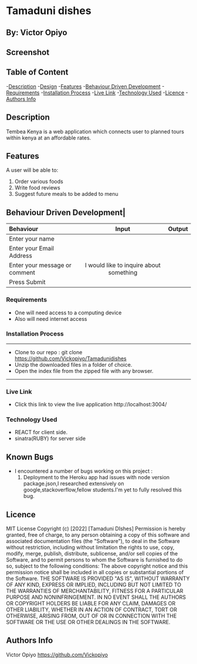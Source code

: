 # Tamaduni dishes

## By: Victor Opiyo

## Screenshot

## Table of Content

-[Description](#description)
-[Design](#Design)
-[Features](#features)
-[Behaviour Driven Development](#Behaviour-Driven-Development)
-[Requirements](#requirements)
-[Installation Process](#installation-Process)
-[Live Link](#Live-Link)
-[Technology  Used](#technology-Used)
-[Licence](#licence)
-[Authors Info](#Authors-Info)

## Description

 Tembea Kenya is a web application which connects user to planned tours within kenya at an affordable rates.

## Features

A user will be able to:

1. Order various foods
2. Write food reviews
3. Suggest future meals to be added to menu

## Behaviour Driven Development|

| Behaviour      | Input        | Output       |
| :------------- | :----------: | -----------: |
|  Enter your name  |   |     |
| Enter your Email Address  |  |   |
| Enter your message or comment   |  I would like to inquire about something     |     |
| Press Submit|     | |

### Requirements

- One will need access to a computing device
- Also will need internet access

 ### Installation Process
 ****
* Clone to our repo : git clone https://github.com/Vickopiyo/Tamadunidishes
* Unzip the downloaded files in a folder of choice.
* Open the index file from the zipped file with any browser.
 ****
### Live Link
- Click this link to view the live application http://localhost:3004/
### Technology  Used
* REACT for client side.
* sinatra(RUBY) for server side
## Known Bugs
- I encountered a number of bugs working on this project :
  1. Deployment to the Heroku app had issues with node version package.json,I researched extensively on google,stackoverflow,fellow students.I'm yet to fully resolved this bug.
## Licence
MIT License
Copyright (c) [2022] [Tamaduni DIshes]
Permission is hereby granted, free of charge, to any person obtaining a copy
of this software and associated documentation files (the "Software"), to deal
in the Software without restriction, including without limitation the rights
to use, copy, modify, merge, publish, distribute, sublicense, and/or sell
copies of the Software, and to permit persons to whom the Software is
furnished to do so, subject to the following conditions:
The above copyright notice and this permission notice shall be included in all
copies or substantial portions of the Software.
THE SOFTWARE IS PROVIDED "AS IS", WITHOUT WARRANTY OF ANY KIND, EXPRESS OR
IMPLIED, INCLUDING BUT NOT LIMITED TO THE WARRANTIES OF MERCHANTABILITY,
FITNESS FOR A PARTICULAR PURPOSE AND NONINFRINGEMENT. IN NO EVENT SHALL THE
AUTHORS OR COPYRIGHT HOLDERS BE LIABLE FOR ANY CLAIM, DAMAGES OR OTHER
LIABILITY, WHETHER IN AN ACTION OF CONTRACT, TORT OR OTHERWISE, ARISING FROM,
OUT OF OR IN CONNECTION WITH THE SOFTWARE OR THE USE OR OTHER DEALINGS IN THE
SOFTWARE.

## Authors Info

Victor Opiyo <https://github.com/Vickopiyo>

